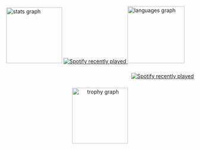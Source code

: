 ###

<div align="left">
  <img src="https://github-readme-stats.vercel.app/api?username=asnxxxz&hide_title=true&hide_rank=false&show_icons=true&include_all_commits=true&count_private=true&disable_animations=false&theme=dark&locale=en&hide_border=true" height="150" alt="stats graph" />
  <a href="https://open.spotify.com/user/31ok5d7764cwlsf5ugbfxtxleypu">
    <img src="https://spotify-recently-played-readme.vercel.app/api?user=31ok5d7764cwlsf5ugbfxtxleypu&count=5&unique=true" alt="Spotify recently played"  />
  </a>
  <img src="https://github-readme-stats.vercel.app/api/top-langs?username=asnxxxz&locale=en&hide_title=false&layout=compact&card_width=320&langs_count=5&theme=dark&hide_border=true" height="153" alt="languages graph"  />
</div>

###

<div align="right">
  <a href="https://open.spotify.com/user/31ok5d7764cwlsf5ugbfxtxleypu">
    <img src="https://spotify-recently-played-readme.vercel.app/api?user=31ok5d7764cwlsf5ugbfxtxleypu&count=5&unique=true" alt="Spotify recently played"  />
  </a>
</div>

###

<div align="center">
  <img src="https://github-profile-trophy.vercel.app?username=asnxxxz&theme=tokyonight&column=-1&row=1&margin-w=8&margin-h=8&no-bg=true&no-frame=false&order=4" height="150" alt="trophy graph"  />
</div>

###
